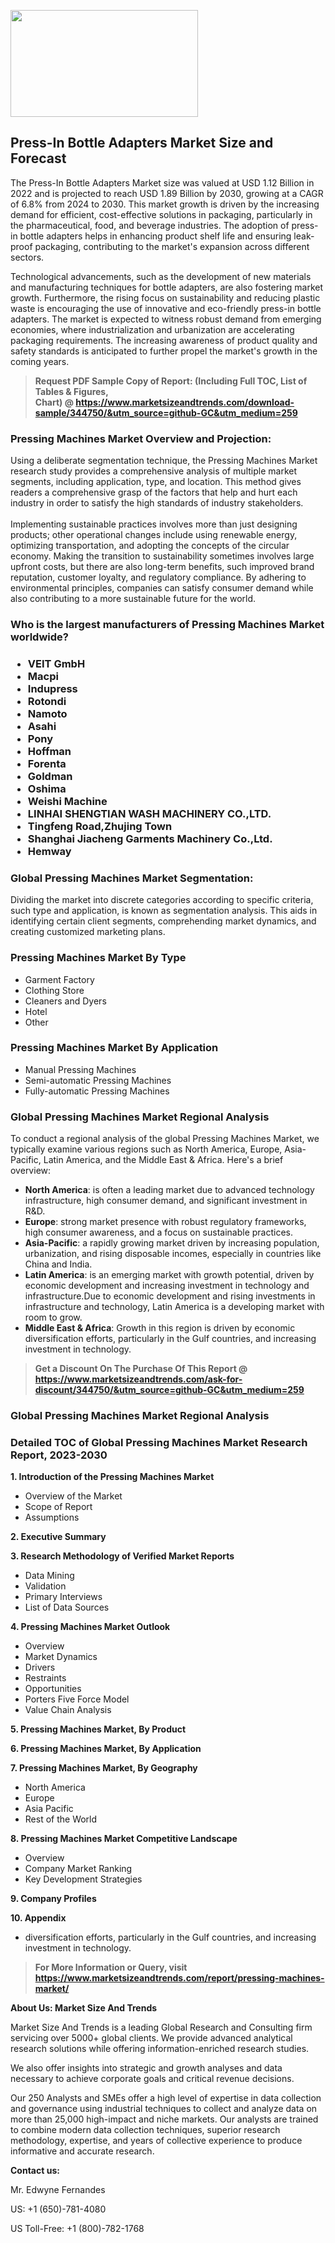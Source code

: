 <p><img class="alignnone size-medium wp-image-20088" src="https://ffe5etoiles.com/wp-content/uploads/2024/12/MST1-300x171.png" alt="" width="300" height="171" /></p><h2>Press-In Bottle Adapters Market Size and Forecast</h2><p>The Press-In Bottle Adapters Market size was valued at USD 1.12 Billion in 2022 and is projected to reach USD 1.89 Billion by 2030, growing at a CAGR of 6.8% from 2024 to 2030. This market growth is driven by the increasing demand for efficient, cost-effective solutions in packaging, particularly in the pharmaceutical, food, and beverage industries. The adoption of press-in bottle adapters helps in enhancing product shelf life and ensuring leak-proof packaging, contributing to the market's expansion across different sectors.</p><p>Technological advancements, such as the development of new materials and manufacturing techniques for bottle adapters, are also fostering market growth. Furthermore, the rising focus on sustainability and reducing plastic waste is encouraging the use of innovative and eco-friendly press-in bottle adapters. The market is expected to witness robust demand from emerging economies, where industrialization and urbanization are accelerating packaging requirements. The increasing awareness of product quality and safety standards is anticipated to further propel the market's growth in the coming years.</p></p><blockquote id="" class=""><strong>Request PDF Sample Copy of Report: (Including Full TOC, List of Tables &amp; Figures, Chart)&nbsp;@&nbsp;<strong><a href="https://www.marketsizeandtrends.com/download-sample/344750/&utm_source=github-GC&utm_medium=259" target="_blank">https://www.marketsizeandtrends.com/download-sample/344750/&utm_source=github-GC&utm_medium=259</a></strong></strong></blockquote><h3 id="" class="">Pressing Machines Market&nbsp;Overview and Projection:</h3><p id="" class="">Using a deliberate segmentation technique, the Pressing Machines Market research study provides a comprehensive analysis of multiple market segments, including application, type, and location. This method gives readers a comprehensive grasp of the factors that help and hurt each industry in order to satisfy the high standards of industry stakeholders. <br /> <br />Implementing sustainable practices involves more than just designing products; other operational changes include using renewable energy, optimizing transportation, and adopting the concepts of the circular economy. Making the transition to sustainability sometimes involves large upfront costs, but there are also long-term benefits, such improved brand reputation, customer loyalty, and regulatory compliance. By adhering to environmental principles, companies can satisfy consumer demand while also contributing to a more sustainable future for the world.</p><h3 id="" class="">Who is the largest manufacturers of&nbsp;Pressing Machines Market worldwide?</h3><h3 class=""><p><ul><li>VEIT GmbH </li><li> Macpi </li><li> Indupress </li><li> Rotondi </li><li> Namoto </li><li> Asahi </li><li> Pony </li><li> Hoffman </li><li> Forenta </li><li> Goldman </li><li> Oshima </li><li> Weishi Machine </li><li> LINHAI SHENGTIAN WASH MACHINERY CO.,LTD. </li><li> Tingfeng Road,Zhujing Town </li><li> Shanghai Jiacheng Garments Machinery Co.,Ltd. </li><li> Hemway</li></ul></p></h3><h3 id="" class="">Global&nbsp;Pressing Machines Market Segmentation:</h3><p id="" class="">Dividing the market into discrete categories according to specific criteria, such type and application, is known as segmentation analysis. This aids in identifying certain client segments, comprehending market dynamics, and creating customized marketing plans.</p><h3 id="" class="">Pressing Machines Market&nbsp;By Type</h3><p><p><ul><li>Garment Factory</li><li> Clothing Store</li><li> Cleaners and Dyers</li><li> Hotel</li><li> Other</p></li></ul></p></p><h3 id="" class="">Pressing Machines Market&nbsp;By Application</h3><p class=""><p><ul><li>Manual Pressing Machines</li><li> Semi-automatic Pressing Machines</li><li> Fully-automatic Pressing Machines</li></ul></p></p><h3 id="" class="">Global Pressing Machines Market Regional Analysis</h3><p id="" class="">To conduct a regional analysis of the global Pressing Machines Market, we typically examine various regions such as North America, Europe, Asia-Pacific, Latin America, and the Middle East &amp; Africa. Here's a brief overview:</p><ul><li><strong>North America</strong>: is often a leading market due to advanced technology infrastructure, high consumer demand, and significant investment in R&amp;D.</li><li><strong>Europe</strong>: strong market presence with robust regulatory frameworks, high consumer awareness, and a focus on sustainable practices.</li><li><strong>Asia-Pacific</strong>: a rapidly growing market driven by increasing population, urbanization, and rising disposable incomes, especially in countries like China and India.</li><li><strong>Latin America</strong>: is an emerging market with growth potential, driven by economic development and increasing investment in technology and infrastructure.Due to economic development and rising investments in infrastructure and technology, Latin America is a developing market with room to grow.</li><li><strong>Middle East &amp; Africa</strong>: Growth in this region is driven by economic diversification efforts, particularly in the Gulf countries, and increasing investment in technology.</li></ul><blockquote id="" class=""><strong>Get a Discount On The Purchase Of This Report @ <strong><a href="https://www.marketsizeandtrends.com/ask-for-discount/344750/&utm_source=github-GC&utm_medium=259" target="_blank">https://www.marketsizeandtrends.com/ask-for-discount/344750/&utm_source=github-GC&utm_medium=259</a></strong></strong></blockquote><h3 id="" class="">Global Pressing Machines Market Regional Analysis</h3><h3 id="" class="">Detailed TOC of Global Pressing Machines Market Research Report, 2023-2030</h3><p id="" class=""><strong>1. Introduction of the Pressing Machines Market</strong></p><ul><li>Overview of the Market</li><li>Scope of Report</li><li>Assumptions</li></ul><p id="" class=""><strong>2. Executive Summary</strong></p><p id="" class=""><strong>3. Research Methodology of Verified Market Reports</strong></p><ul><li>Data Mining</li><li>Validation</li><li>Primary Interviews</li><li>List of Data Sources</li></ul><p id="" class=""><strong>4. Pressing Machines Market Outlook</strong></p><ul><li>Overview</li><li>Market Dynamics</li><li>Drivers</li><li>Restraints</li><li>Opportunities</li><li>Porters Five Force Model</li><li>Value Chain Analysis</li></ul><p id="" class=""><strong>5. Pressing Machines Market, By Product</strong></p><p id="" class=""><strong>6. Pressing Machines Market, By Application</strong></p><p id="" class=""><strong>7. Pressing Machines Market, By Geography</strong></p><ul><li>North America</li><li>Europe</li><li>Asia Pacific</li><li>Rest of the World</li></ul><p id="" class=""><strong>8. Pressing Machines Market Competitive Landscape</strong></p><ul><li>Overview</li><li>Company Market Ranking</li><li>Key Development Strategies</li></ul><p id="" class=""><strong>9. Company Profiles</strong></p><p id="" class=""><strong>10. Appendix</strong></p><ul><li>diversification efforts, particularly in the Gulf countries, and increasing investment in technology.</li></ul><blockquote id="" class=""><strong>For More Information or Query, visit <strong><strong><a href="https://www.marketsizeandtrends.com/report/pressing-machines-market/" target="_blank">https://www.marketsizeandtrends.com/report/pressing-machines-market/</a></strong></strong></strong></blockquote><p id="" class=""><strong>About Us: Market Size And Trends</strong></p><p id="" class="">Market Size And Trends is a leading Global Research and Consulting firm servicing over 5000+ global clients. We provide advanced analytical research solutions while offering information-enriched research studies.</p><p id="" class="">We also offer insights into strategic and growth analyses and data necessary to achieve corporate goals and critical revenue decisions.</p><p id="" class="">Our 250 Analysts and SMEs offer a high level of expertise in data collection and governance using industrial techniques to collect and analyze data on more than 25,000 high-impact and niche markets. Our analysts are trained to combine modern data collection techniques, superior research methodology, expertise, and years of collective experience to produce informative and accurate research.</p><p id="" class=""><strong>Contact us:</strong></p><p id="" class="">Mr. Edwyne Fernandes</p><p id="" class="">US: +1 (650)-781-4080</p><p id="" class="">US Toll-Free: +1 (800)-782-1768</p>
